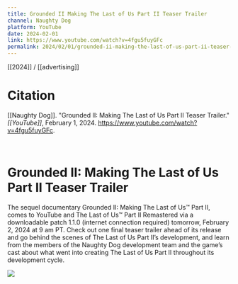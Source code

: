 ```yaml
---
title: Grounded II Making The Last of Us Part II Teaser Trailer
channel: Naughty Dog
platform: YouTube
date: 2024-02-01
link: https://www.youtube.com/watch?v=4fgu5fuyGFc
permalink: 2024/02/01/grounded-ii-making-the-last-of-us-part-ii-teaser-trailer
---
```


[[2024]] / [[advertising]]

# Citation

[[Naughty Dog]]. "Grounded II: Making The Last of Us Part II Teaser Trailer." *[[YouTube]]*, February 1, 2024. <https://www.youtube.com/watch?v=4fgu5fuyGFc>.

<br>

# Grounded II: Making The Last of Us Part II Teaser Trailer

The sequel documentary Grounded II: Making The Last of Us™ Part II, comes to YouTube and The Last of Us™ Part II Remastered via a downloadable patch 1.1.0 (internet connection required) tomorrow, February 2, 2024 at 9 am PT. Check out one final teaser trailer ahead of its release and go behind the scenes of The Last of Us Part II’s development, and learn from the members of the Naughty Dog development team and the game’s cast about what went into creating The Last of Us Part II throughout its development cycle.

![](https://www.youtube.com/watch?v=4fgu5fuyGFc)